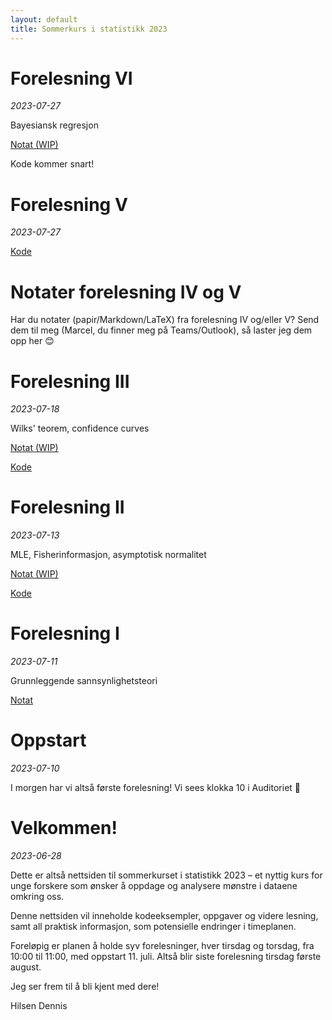 ```yaml
---
layout: default
title: Sommerkurs i statistikk 2023
---
```


# Forelesning VI
*2023-07-27*

Bayesiansk regresjon

[Notat (WIP)](/lectures/6-bayesiansk-regresjon)

Kode kommer snart!


# Forelesning V
*2023-07-27*


[Kode](https://colab.research.google.com/drive/1QVel4xT6bMtuZF4E1G9f4TEhT3KYpWpl?usp=sharing)

# Notater forelesning IV og V
Har du notater (papir/Markdown/LaTeX) fra forelesning IV og/eller V? Send dem til meg (Marcel, du finner meg på Teams/Outlook), så laster jeg dem opp her 😊


# Forelesning III
*2023-07-18*

Wilks' teorem, confidence curves

[Notat (WIP)](/lectures/3-wilks-konfidensintervall-konfidenskurver)

[Kode](https://colab.research.google.com/drive/1u_O0u2BH_1gJ7gvdWT3m2PsDXAQAmf5X?usp=sharing)

# Forelesning II
*2023-07-13*

MLE, Fisherinformasjon, asymptotisk normalitet

[Notat (WIP)](/lectures/2-likelihood-fisherinformasjon-deltametoden.md)

[Kode](https://colab.research.google.com/drive/1hdqR6nb6lyQM6MpMnjFsFx5TSkO4rIau?usp=sharing)

# Forelesning I
*2023-07-11*

Grunnleggende sannsynlighetsteori

[Notat](/lectures/1-grunnleggende-sannsynlighetsteori)

# Oppstart
*2023-07-10*

I morgen har vi altså første forelesning! Vi sees klokka 10 i Auditoriet 🙂

# Velkommen!
*2023-06-28*

Dette er altså nettsiden til sommerkurset i statistikk 2023 – et nyttig kurs for unge forskere som ønsker å oppdage og analysere mønstre i dataene omkring oss.

Denne nettsiden vil inneholde kodeeksempler, oppgaver og videre lesning, samt all praktisk informasjon, som potensielle endringer i timeplanen.

Foreløpig er planen å holde syv forelesninger, hver tirsdag og torsdag, fra 10:00 til 11:00, med oppstart 11. juli. Altså blir siste forelesning tirsdag første august.

Jeg ser frem til å bli kjent med dere!

Hilsen Dennis

